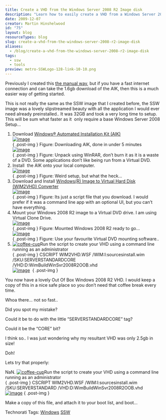```yaml
---
title: Create a VHD from the Windows Server 2008 R2 Image disk
description: "Learn how to easily create a VHD from a Windows Server 2008 R2 image disk with step-by-step instructions and essential tools. Simplify your setup today!"
date: 2009-12-07
creator: Martin Hinshelwood
id: "75"
layout: blog
resourceTypes: blog
slug: create-a-vhd-from-the-windows-server-2008-r2-image-disk
aliases:
  - /blog/create-a-vhd-from-the-windows-server-2008-r2-image-disk
tags:
  - ssw
  - tools
preview: metro-SSWLogo-128-link-10-10.png
---
```


Previously I created this [the manual way](http://blog.hinshelwood.com/archive/2009/12/07/create-a-vhd-from-the-windows-7-image-disk.aspx), but if you have a fast internet connection and can take the 1.6gb download of the AIK, then this is a much easier way of getting started.

This is not really the same as the SSW image that I created before, the SSW image was a lovely slipstreamed beauty with all the application I would ever need already preinstalled.. It was 32GB and took a very long time to setup. This will be sum what faster as it  only require a base Windows Server 2008 Setup…

1. Download [Windows® Automated Installation Kit (AIK)](http://www.microsoft.com/downloads/details.aspx?displaylang=en&FamilyID=696dd665-9f76-4177-a811-39c26d3b3b34)  
    [![image](images/CreateaVHDfromtheWindowsServer2008Imaged_BA5E-image_thumb-9-9.png)](http://blog.hinshelwood.com/files/2011/05/GWB-WindowsLiveWriter-CreateaVHDfromtheWindowsServer2008Imaged_BA5E-image_2.png)  
   { .post-img }
   Figure: Downloading AIK, done in under 5 minutes  
    [![image](images/CreateaVHDfromtheWindowsServer2008Imaged_BA5E-image_thumb_1-2-2.png)](http://blog.hinshelwood.com/files/2011/05/GWB-WindowsLiveWriter-CreateaVHDfromtheWindowsServer2008Imaged_BA5E-image_4.png)   
   { .post-img }
   Figure: Unpack using WinRAR, don’t burn it as it is a waste of a DVD. Some applications don’t like being run from a Virtual DVD.
2. Install  the AIK onto your local computer.  
    [![image](images/CreateaVHDfromtheWindowsServer2008Imaged_BA5E-image_thumb_2-3-3.png)](http://blog.hinshelwood.com/files/2011/05/GWB-WindowsLiveWriter-CreateaVHDfromtheWindowsServer2008Imaged_BA5E-image_6.png)  
   { .post-img }
   Figure: Weird setup, but what the heck…
3. Download and Install [Windows(R) Image to Virtual Hard Disk (WIM2VHD) Converter](http://code.msdn.microsoft.com/wim2vhd/)  
    [![image](images/CreateaVHDfromtheWindowsServer2008Imaged_BA5E-image_thumb_5-6-6.png)](http://blog.hinshelwood.com/files/2011/05/GWB-WindowsLiveWriter-CreateaVHDfromtheWindowsServer2008Imaged_BA5E-image_12.png)  
   { .post-img }
   Figure: Its just a script file that you download. I would prefer if it was a command line app with an optional UI, but you can’t have everything.
4. Mount your Windows 2008 R2 image to a Virtual DVD drive. I am using Virtual Clone Drive.  
    [![image](images/CreateaVHDfromtheWindowsServer2008Imaged_BA5E-image_thumb_3-4-4.png)](http://blog.hinshelwood.com/files/2011/05/GWB-WindowsLiveWriter-CreateaVHDfromtheWindowsServer2008Imaged_BA5E-image_8.png)  
   { .post-img }
   Figure: Mounted Windows 2008 R2 ready to go…  
    [![image](images/CreateaVHDfromtheWindowsServer2008Imaged_BA5E-image_thumb_4-5-5.png)](http://blog.hinshelwood.com/files/2011/05/GWB-WindowsLiveWriter-CreateaVHDfromtheWindowsServer2008Imaged_BA5E-image_10.png)  
   { .post-img }
   Figure: Use your favourite Virtual DVD mounting software..
5. [![coffee-cup](images/CreateaVHDfromtheWindowsServer2008Imaged_BA5E-coffee-cup_thumb-1-1.jpg)](http://blog.hinshelwood.com/files/2011/05/GWB-WindowsLiveWriter-CreateaVHDfromtheWindowsServer2008Imaged_BA5E-coffee-cup_2.jpg)Run the script to create your VHD using a command line running as an administrator  
   { .post-img }
   CSCRIPT WIM2VHD.WSF /WIM:I:sourcesinstall.wim /SKU:SERVERSTANDARDCORE /VHD:D:WimBuildWinSvr2008R2OOB.vhd  
    [![image](images/CreateaVHDfromtheWindowsServer2008Imaged_BA5E-image_thumb_6-7-7.png)](http://blog.hinshelwood.com/files/2011/05/GWB-WindowsLiveWriter-CreateaVHDfromtheWindowsServer2008Imaged_BA5E-image_14.png) 
   { .post-img }

You now have a lovely Out Of Box Windows 2008 R2 VHD. I would keep a copy of this in a nice safe place so you don’t need that coffee break every time.

Whoa there… not so fast..

Did you spot my mistake?

Could it be to do with the little “SERVERSTANDARDCORE” tag?

Could it be the “CORE” bit?

I think so.. I was just wondering why my resultant VHD was only 2.5gb in size!

Doh!

Lets try that properly:

NaN. [![coffee-cup](images/CreateaVHDfromtheWindowsServer2008Imaged_BA5E-coffee-cup_thumb-1-1.jpg)](http://blog.hinshelwood.com/files/2011/05/GWB-WindowsLiveWriter-CreateaVHDfromtheWindowsServer2008Imaged_BA5E-coffee-cup_2.jpg)Run the script to create your VHD using a command line running as an administrator  
{ .post-img }
CSCRIPT WIM2VHD.WSF /WIM:I:sourcesinstall.wim /SKU:SERVERSTANDARD /VHD:D:WimBuildWinSvr2008R2OOB.vhd  
 [![image](images/CreateaVHDfromtheWindowsServer2008Imaged_BA5E-image_thumb_7-8-8.png)](http://blog.hinshelwood.com/files/2011/05/GWB-WindowsLiveWriter-CreateaVHDfromtheWindowsServer2008Imaged_BA5E-image_16.png)
{ .post-img }

Make a copy of this file, and attach it to your boot list, and boot…

Technorati Tags: [Windows](http://technorati.com/tags/Windows) [SSW](http://technorati.com/tags/SSW)
